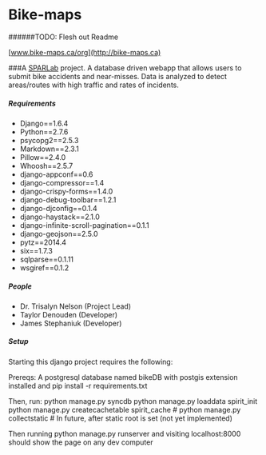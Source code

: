Bike-maps
=========
######TODO: Flesh out Readme

[www.bike-maps.ca/org](http://bike-maps.ca)

###A [SPARLab](http://www.geog.uvic.ca/spar/) project. 
A database driven webapp that allows users to submit bike accidents and near-misses. Data is analyzed to detect areas/routes with high traffic and rates of incidents.  


##### Requirements
  + Django==1.6.4
  + Python==2.7.6
  + psycopg2==2.5.3
  + Markdown==2.3.1
  + Pillow==2.4.0
  + Whoosh==2.5.7
  + django-appconf==0.6
  + django-compressor==1.4
  + django-crispy-forms==1.4.0
  + django-debug-toolbar==1.2.1
  + django-djconfig==0.1.4
  + django-haystack==2.1.0
  + django-infinite-scroll-pagination==0.1.1
  + django-geojson==2.5.0
  + pytz==2014.4
  + six==1.7.3
  + sqlparse==0.1.11
  + wsgiref==0.1.2

##### People
  + Dr. Trisalyn Nelson (Project Lead)
  + Taylor Denouden (Developer)
  + James Stephaniuk (Developer)


##### Setup
  Starting this django project requires the following:

  Prereqs:
    A postgresql database named bikeDB with postgis extension installed 
      and 
    pip install -r requirements.txt

  Then, run:
    python manage.py syncdb
    python manage.py loaddata spirit_init
    python manage.py createcachetable spirit_cache
    # python manage.py collectstatic # In future, after static root is set (not yet implemented)

  Then running
    python manage.py runserver
    and visiting localhost:8000 should show the page on any dev computer